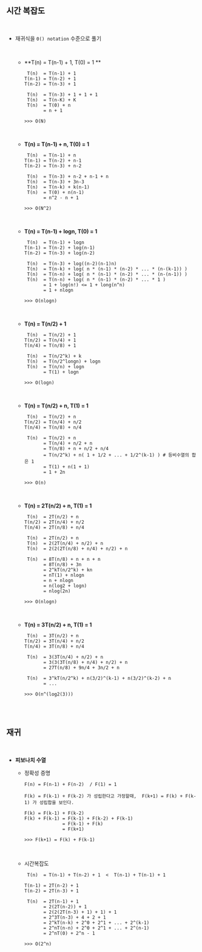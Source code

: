 ## 시간 복잡도

<br>

- 재귀식을 `0() notation` 수준으로 풀기

  <br>

  - **T(n) = T(n-1) + 1, T(0) = 1 **

    ```
     T(n)  = T(n-1) + 1
    T(n-1) = T(n-2) + 1
    T(n-2) = T(n-3) + 1
    
     T(n)  = T(n-3) + 1 + 1 + 1
     T(n)  = T(n-K) + K
     T(n)  = T(0) + n
    	   = n + 1
    	   
    >>> O(N)
    ```

  <br>

  - **T(n) = T(n-1) + n, T(0) = 1**

    ```
     T(n)  = T(n-1) + n
    T(n-1) = T(n-2) + n-1
    T(n-2) = T(n-3) + n-2
    
     T(n)  = T(n-3) + n-2 + n-1 + n
     T(n)  = T(n-3) + 3n-3
     T(n)  = T(n-k) + k(n-1)
     T(n)  = T(0) + n(n-1)
           = n^2 - n + 1
    
    >>> O(N^2)
    ```

  <br>

  - **T(n) = T(n-1) + logn, T(0) = 1**

    ```
     T(n)  = T(n-1) + logn
    T(n-1) = T(n-2) + log(n-1)
    T(n-2) = T(n-3) + log(n-2)
    
     T(n)  = T(n-3) + log((n-2)(n-1)n)
     T(n)  = T(n-k) + log( n * (n-1) * (n-2) * ... * (n-(k-1)) )
     T(n)  = T(n-n) + log( n * (n-1) * (n-2) * ... * (n-(n-1)) )
     T(n)  = T(n-n) + log( n * (n-1) * (n-2) * ... * 1 )
           = 1 + log(n!) <= 1 + long(n^n)
           = 1 + nlogn
           
    >>> O(nlogn)
    ```

  <br>

  - **T(n) = T(n/2) + 1**

    ```
     T(n)  = T(n/2) + 1
    T(n/2) = T(n/4) + 1
    T(n/4) = T(n/8) + 1
    
     T(n)  = T(n/2^k) + k
     T(n)  = T(n/2^longn) + logn
     T(n)  = T(n/n) + logn
           = T(1) + logn
    
    >>> O(logn)
    ```

  <br>

  - **T(n) = T(n/2) + n, T(1) = 1**

    ```
     T(n)  = T(n/2) + n
    T(n/2) = T(n/4) + n/2
    T(n/4) = T(n/8) + n/4
    
     T(n)  = T(n/2) + n
           = T(n/4) + n/2 + n
           = T(n/8) + n + n/2 + n/4
           = T(n/2^k) + n( 1 + 1/2 + ... + 1/2^(k-1) ) # 등비수열의 합은 1
           = T(1) + n(1 + 1)
           = 1 + 2n
    
    >>> O(n)
    ```

  <br>

  - **T(n) = 2T(n/2) + n, T(1) = 1**

    ```
     T(n)  = 2T(n/2) + n
    T(n/2) = 2T(n/4) + n/2
    T(n/4) = 2T(n/8) + n/4
    
     T(n)  = 2T(n/2) + n
     T(n)  = 2(2T(n/4) + n/2) + n
     T(n)  = 2(2(2T(n/8) + n/4) + n/2) + n
     
     T(n)  = 8T(n/8) + n + n + n
           = 8T(n/8) + 3n
           = 2^kT(n/2^k) + kn
           = nT(1) + nlogn
           = n + nlogn
           = n(log2 + logn)
           = nlog(2n)
           
    >>> O(nlogn)
    ```

  <br>

  - **T(n) = 3T(n/2) + n, T(1) = 1**

    ```
     T(n)  = 3T(n/2) + n
    T(n/2) = 3T(n/4) + n/2
    T(n/4) = 3T(n/8) + n/4
    
     T(n)  = 3(3T(n/4) + n/2) + n
           = 3(3(3T(n/8) + n/4) + n/2) + n
           = 27T(n/8) + 9n/4 + 3n/2 + n
           
     T(n)  = 3^kT(n/2^k) + n(3/2)^(k-1) + n(3/2)^(k-2) + n
           = ...
           
    >>> O(n^(log2(3)))
    ```

<br>

<br>

## 재귀

<br>

- **피보나치 수열**

  - 정확성 증명

    ```
    F(n) = F(n-1) + F(n-2)  / F(1) = 1
    
    F(k) = F(k-1) + F(k-2) 가 성립한다고 가정할때,  F(k+1) = F(k) + F(k-1) 가 성립합을 보인다. 
    
    F(k) = F(k-1) + F(k-2)
    F(k) + F(k-1) = F(k-1) + F(k-2) + F(k-1)
                  = F(k-1) + F(k)
                  = F(k+1)
    
    >>> F(k+1) = F(k) + F(k-1)
    ```

  <br>

  - 시간복잡도

    ```
     T(n)  = T(n-1) + T(n-2) + 1  <  T(n-1) + T(n-1) + 1
    
    T(n-1) = 2T(n-2) + 1
    T(n-2) = 2T(n-3) + 1
    
     T(n)  = 2T(n-1) + 1
           = 2(2T(n-2)) + 1
           = 2(2(2T(n-3) + 1) + 1) + 1
           = 2^3T(n-3) + 4 + 2 + 1
           = 2^kT(n-k) + 2^0 + 2^1 + ... + 2^(k-1)
           = 2^nT(n-n) + 2^0 + 2^1 + ... + 2^(n-1)
           = 2^nT(0) + 2^n - 1
    
    >>> O(2^n)
    ```

    
